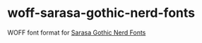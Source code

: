 # woff-sarasa-gothic-nerd-fonts

WOFF font format for [Sarasa Gothic Nerd Fonts](https://github.com/jonz94/Sarasa-Gothic-Nerd-Fonts)

